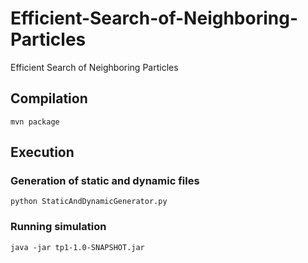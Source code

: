 # Efficient-Search-of-Neighboring-Particles
Efficient Search of Neighboring Particles

## Compilation

```
mvn package
```

## Execution
### Generation of static and dynamic files
```
python StaticAndDynamicGenerator.py
```
### Running simulation

```
java -jar tp1-1.0-SNAPSHOT.jar
```